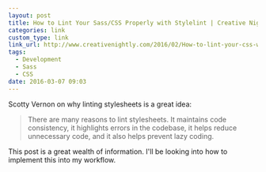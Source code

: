 ```yaml
---
layout: post
title: How to Lint Your Sass/CSS Properly with Stylelint | Creative Nightly
categories: link
custom_type: link
link_url: http://www.creativenightly.com/2016/02/How-to-lint-your-css-with-stylelint/
tags:
  - Development
  - Sass
  - CSS
date: 2016-03-07 09:03
---
```

Scotty Vernon on why linting stylesheets is a great idea:

>There are many reasons to lint stylesheets. It maintains code consistency, it highlights errors in the codebase, it helps reduce unnecessary code, and it also helps prevent lazy coding.

This post is a great wealth of information. I'll be looking into how to implement this into my workflow.